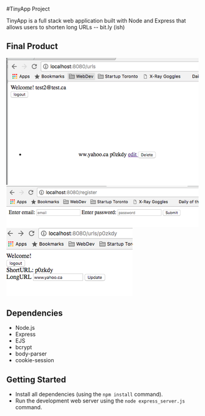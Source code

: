 #TinyApp Project

TinyApp is a full stack web application built with Node and Express that allows
users to shorten long URLs -- bit.ly (ish)

## Final Product
!["main page with url"](https://github.com/MeaganBlais/tinyApp/blob/master/docs/main-urls-page.png)
!["registration page"](https://github.com/MeaganBlais/tinyApp/blob/master/docs/register.png)
!["edit page"](https://github.com/MeaganBlais/tinyApp/blob/master/docs/shortURLeditPage.png)

## Dependencies

- Node.js
- Express
- EJS
- bcrypt
- body-parser
- cookie-session

## Getting Started

- Install all dependencies (using the `npm install` command).
- Run the development web server using the `node express_server.js` command.
